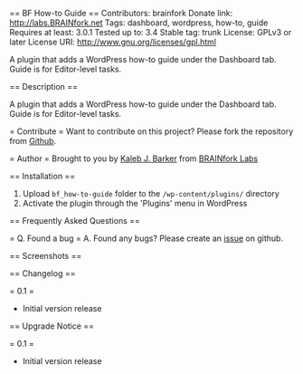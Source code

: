 == BF How-to Guide ==
Contributors: brainfork
Donate link: http://labs.BRAINfork.net
Tags: dashboard, wordpress, how-to, guide
Requires at least: 3.0.1
Tested up to: 3.4
Stable tag: trunk
License: GPLv3 or later
License URI: http://www.gnu.org/licenses/gpl.html

A plugin that adds a WordPress how-to guide under the Dashboard tab. Guide is for Editor-level tasks.

== Description ==

A plugin that adds a WordPress how-to guide under the Dashboard tab. Guide is for Editor-level tasks.

= Contribute =
Want to contribute on this project? Please fork the repository from [Github](https://github.com/brainfork/bf_how-to-guide).

= Author =
Brought to you by [Kaleb J. Barker](http://kaleb.BRAINfork.net) from [BRAINfork Labs](http://labs.BRAINfork.net)

== Installation ==

1. Upload `bf_how-to-guide` folder to the `/wp-content/plugins/` directory
2. Activate the plugin through the 'Plugins' menu in WordPress

== Frequently Asked Questions ==

= Q. Found a bug =
A. Found any bugs? Please create an [issue](https://github.com/brainfork/bf_how-to-guide/issues) on github.

== Screenshots ==

== Changelog ==

= 0.1 =
* Initial version release

== Upgrade Notice ==

= 0.1 =
* Initial version release
